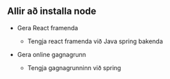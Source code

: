 ## Allir að installa node

- Gera React framenda
  - Tengja react framenda við Java spring bakenda

- Gera online gagnagrunn
  - Tengja gagnagrunninn við spring